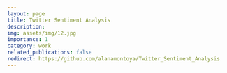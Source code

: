 ```yaml
---
layout: page
title: Twitter Sentiment Analysis
description: 
img: assets/img/12.jpg
importance: 1
category: work
related_publications: false
redirect: https://github.com/alanamontoya/Twitter_Sentiment_Analysis
---
```

